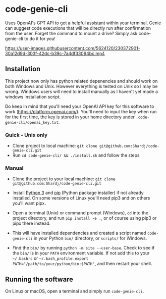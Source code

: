 # code-genie-cli

Uses OpenAI's GPT API to get a helpful assistant within your terminal. Genie can suggest code executions that will be directly run after confirmation from the user. Forget the command to mount a drive? Simply ask code-genie-cli to do it for you!

https://user-images.githubusercontent.com/5624120/230372901-30a12d9d-303f-42dc-b39c-7a4df33094bc.mp4

## Installation

This project now only has python related depenencies and should work on both Windows and Unix. However everything is tested on Unix so I may be wrong. Windows users will need to install manually as I haven't yet made a windows installation script.

Do keep in mind that you'll need your OpenAI API key for this software to work (https://platform.openai.com/). You'll need to input the key when run for the first time, the key is stored in your home directory under `.code-genie-cli/openai_key.txt`.

### Quick - Unix only

* Clone project to local machine: `git clone git@github.com:Shardj/code-genie-cli.git`
* Run `cd code-genie-cli/ && ./install.sh` and follow the steps

### Manual

* Clone the project to your local machine: `git clone git@github.com:Shardj/code-genie-cli.git`

* Install [Python 3](https://www.python.org/downloads/) and [pip](https://pip.pypa.io/en/stable/installation/) (Python package installer) if not already installed. On some versions of Linux you'll need pip3 and on others you'll want pipx.

* Open a terminal (Unix) or command prompt (Windows), `cd` into the project directory, and run `pip install -e .`, or of course using pip3 or pipx there instead.

* This will have installed dependencies and created a script named `code-genie-cli` in your Python `bin/` directory, or `scripts/` for Windows.

* Find the `bin/` by running `python -m site --user-base`. Check to see if the `bin/` is in your `PATH` environment variable. If not add this to your `~/.bashrc` or `~/.bash_profile`: `export PATH="/path/to/your/python/bin:$PATH"`, and then restart your shell.

## Running the software

On Linux or macOS, open a terminal and simply run `code-genie-cli`.